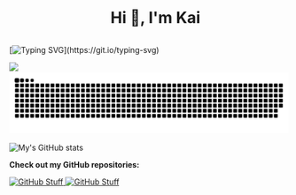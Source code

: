 <div id="user-content-toc">
  <ul align="center">
    <summary><h1 style="display: inline-block">Hi 👋, I'm Kai</h1></summary>
  </ul>
</div>

[![Typing SVG](https://readme-typing-svg.demolab.com?font=Fira+Code&pause=1000&width=435&lines=I+do+python+stuff.)](https://git.io/typing-svg)

<img src="https://user-images.githubusercontent.com/73097560/115834477-dbab4500-a447-11eb-908a-139a6edaec5c.gif">

<div align="center">
  <img  src="https://github.com/1999AZZAR/1999AZZAR/blob/main/resources/img/grid-snake.svg"
       alt="snake" /></a>
</div>

![My's GitHub stats](https://github-readme-stats.vercel.app/api?username=Kai-Guan&show_icons=true&theme=radical)

__Check out my GitHub repositories:__

<div>
  <p>
    <a href="https://github.com/Kai-Guan/PONG">
      <img src="https://github-readme-stats.vercel.app/api/pin/?username=Kai-Guan&repo=PONG" alt="GitHub Stuff" />
    </a>
    <a href="https://github.com/Kai-Guan/BFS-Visualisation">
      <img src="https://github-readme-stats.vercel.app/api/pin/?username=Kai-Guan&repo=BFS-Visualisation" alt="GitHub Stuff" />
    </a>
  </p>
</div>
<!--[![Anurag's GitHub stats](https://github-readme-stats.vercel.app/api?username=Kai-Guan)](https://github.com/anuraghazra/github-readme-stats)-->

